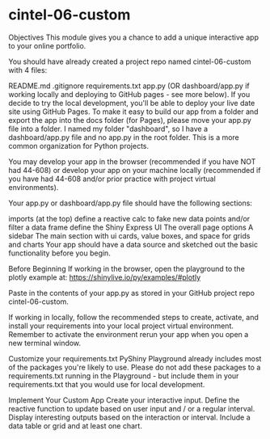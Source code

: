 # cintel-06-custom

Objectives
This module gives you a chance to add a unique interactive app to your online portfolio. 

You should have already created a project repo named cintel-06-custom with 4 files: 

README.md
.gitignore
requirements.txt
app.py (OR dashboard/app.py if working locally and deploying to GitHub pages - see more below).
If you decide to try the local development, you'll be able to deploy your live date site using GitHub Pages. To make it easy to build our app from a folder and export the app into the docs folder (for Pages), please move your app.py file into a folder. I named my folder "dashboard", so I have a dashboard/app.py file and no app.py in the root folder. This is a more common organization for Python projects. 

You may develop your app in the browser (recommended if you have NOT had 44-608) or develop your app on your machine locally (recommended if you have had 44-608 and/or prior practice with project virtual environments). 

Your app.py or dashboard/app.py file should have the following sections:

imports (at the top)
define a reactive calc to fake new data points and/or filter a data frame
define the Shiny Express UI
The overall page options
A sidebar
The main section with ui cards, value boxes, and space for grids and charts
Your app should have a data source and sketched out the basic functionality before you begin.

Before Beginning
If working in the browser, open the playground to the plotly example at: https://shinylive.io/py/examples/#plotly

Paste in the contents of your app.py as stored in your GitHub project repo cintel-06-custom.

If working in locally, follow the recommended steps to create, activate, and install your requirements into your local project virtual environment. Remember to activate the environment rerun your app when you open a new terminal window. 

Customize your requirements.txt
PyShiny Playground already includes most of the packages you're likely to use. Please do not add these packages to a requirements.txt running in the Playground - but include them in your requirements.txt that you would use for local development. 

Implement Your Custom App
Create your interactive input. Define the reactive function to update based on user input and / or a regular interval. Display interesting outputs based on the interaction or interval. Include a data table or grid and at least one chart. 